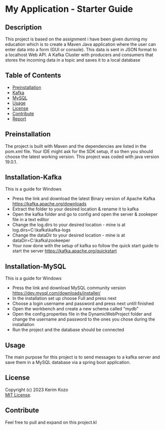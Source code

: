 # My Application - Starter Guide

## Description
This project is based on the assignment i have been given durning my education which is to create a Maven Java application where the user can enter data into a form (GUI or console).
This data is sent in JSON format to a localhost Web API. A Kafka Cluster with producers and consumers that stores the incoming data in a topic and saves it to a local database


## Table of Contents
- [Preinstallation](#Preinstallation)
- [Kafka](#installation-Kafka)
- [MySQL](#installation-MySQL)
- [Usage](#usage)
- [License](#license)
- [Contribute](#contribute)
- [Report](#report)

## Preinstallation
The project is built with Maven and the dependencies are listed in the pom.xml file.
Your IDE might ask for the SDK setup, if so then you should choose the latest working version.
This project was coded with java version 19.0.1.

## Installation-Kafka
This is a guide for Windows
- Press the link and download the latest Binary version of Apache Kafka https://kafka.apache.org/downloads
- Extract the folder to your desired location & rename it to kafka
- Open the kafka folder and go to config and open the server & zookeper file in a text editor 
- Change the log.dirs to your desired location - mine is at log.dirs=C:\kafka\kafka-logs
- Change the dataDir to your desired location  - mine is at dataDir=C:\kafka\zookeeper
- Your now done with the setup of kafka so follow the quick start guide to start the server https://kafka.apache.org/quickstart

## Installation-MySQL
This is a guide for Windows
- Press the link and download MySQL community version https://dev.mysql.com/downloads/installer/
- In the installation set up choose Full and press next
- Choose a login username and password and press next untill finished
- Open the workbench and create a new schema called "mydb"
- Open the config.properties file in the DynamicWebProject folder and change the username and password to the ones you chose during the installation
- Run the project and the database should be connected

## Usage
The main purpose for this project is to send messages to a kafka server and save them in a MySQL database via a spring boot application.

## License
Copyright (c) 2023 Kerim Kozo  
[MIT License](https://choosealicense.com/licenses/mit/).

## Contribute
Feel free to pull and expand on this project.kl
